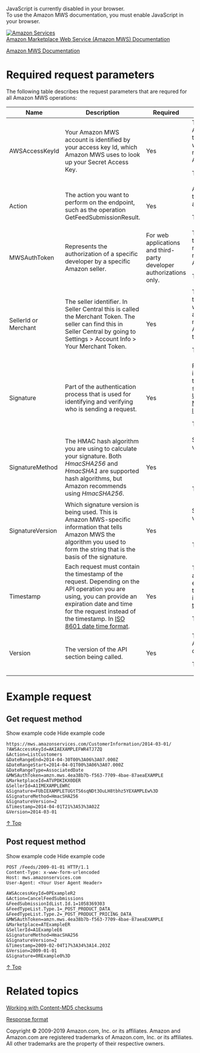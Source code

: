 <div id="MWSDX_noscript">

JavaScript is currently disabled in your browser.  
To use the Amazon MWS documentation, you must enable JavaScript in your
browser.

</div>

<div id="MWSDX_divtop">

[![Amazon
Services](https://images-na.ssl-images-amazon.com/images/G/08/mwsportal/fr_FR/amazonservices.gif
"Amazon Services")](http://services.amazon.fr)  
<span id="MWSDX_titlebar">[Amazon Marketplace Web Service (Amazon MWS)
Documentation](https://developer.amazonservices.fr/gp/mws/docs.html)</span>

</div>

<div id="MWSDX_divbottom">

<div id="MWSDX_divleft">

<div id="MWSDX_toc">

</div>

</div>

<div id="MWSDX_divright">

<div id="MWSDX_content">

<span id="MWSDX_breadcrumbs">[Amazon MWS
Documentation](https://developer.amazonservices.fr/gp/mws/docs.html)</span>

<div id="DG_RequiredRequestParameters" class="nested0">

# Required request parameters

<div class="body">

<div class="p">

The following table describes the request parameters that are requred
for all <span class="ph">Amazon MWS</span> operations:

<div class="tablenoborder">

<table>
<colgroup>
<col style="width: 25%" />
<col style="width: 25%" />
<col style="width: 25%" />
<col style="width: 25%" />
</colgroup>
<thead>
<tr class="header">
<th>Name</th>
<th>Description</th>
<th>Required</th>
<th>Valid values</th>
</tr>
</thead>
<tbody>
<tr class="odd">
<td><span class="keyword parmname">AWSAccessKeyId</span></td>
<td>Your <span class="ph">Amazon MWS</span> account is identified by your access key Id, which <span class="ph">Amazon MWS</span> uses to look up your Secret Access Key.</td>
<td>Yes</td>
<td>The <span class="keyword parmname">AWSAccessKeyId</span> that you received when you registered for <span class="ph">Amazon MWS</span>.
<p><span class="ph">Type: xs:string</span></p></td>
</tr>
<tr class="even">
<td><span class="keyword parmname">Action</span></td>
<td>The action you want to perform on the endpoint, such as the operation <span class="keyword apiname">GetFeedSubmissionResult</span>.</td>
<td>Yes</td>
<td>Any valid action for the endpoint you are calling.
<p><span class="ph">Type: xs:string</span></p></td>
</tr>
<tr class="odd">
<td><span class="keyword parmname">MWSAuthToken</span></td>
<td>Represents the authorization of a specific developer by a specific Amazon seller.</td>
<td>For web applications and third-party developer authorizations only.</td>
<td>The authorization token that you received when you registered for <span class="ph">Amazon MWS</span>.
<p><span class="ph">Type: xs:string</span></p></td>
</tr>
<tr class="even">
<td><span class="keyword parmname">SellerId</span> or <span class="keyword parmname">Merchant</span></td>
<td>The seller identifier. In Seller Central this is called the Merchant Token. The seller can find this in Seller Central by going to <span class="ph uicontrol">Settings</span> <span class="ph uicontrol">&gt;</span> <span class="ph uicontrol">Account Info</span> <span class="ph uicontrol">&gt;</span> <span class="ph uicontrol">Your Merchant Token</span>.</td>
<td>Yes</td>
<td>The seller identifier that the seller used when they authorized you to make calls to <span class="ph">Amazon MWS</span> on their behalf.
<p><span class="ph">Type: xs:string</span></p></td>
</tr>
<tr class="odd">
<td><span class="keyword parmname">Signature</span></td>
<td>Part of the authentication process that is used for identifying and verifying who is sending a request.</td>
<td>Yes</td>
<td>For more information on how to calculate the signature, see <a href="DG_ClientLibraries.md" class="xref">Using the Amazon MWS client libraries</a>.
<p><span class="ph">Type: xs:string</span></p></td>
</tr>
<tr class="even">
<td><span class="keyword parmname">SignatureMethod</span></td>
<td>The HMAC hash algorithm you are using to calculate your signature. Both <var class="keyword varname">HmacSHA256</var> and <var class="keyword varname">HmacSHA1</var> are supported hash algorithms, but Amazon recommends using <var class="keyword varname">HmacSHA256</var>.</td>
<td>Yes</td>
<td><span class="keyword parmname">SignatureMethod</span> values:
<ul>
<li><var class="keyword varname">HmacSHA256</var> (recommended)</li>
<li><var class="keyword varname">HmacSHA1</var></li>
</ul>
<p><span class="ph">Type: xs:string</span></p></td>
</tr>
<tr class="odd">
<td><span class="keyword parmname">SignatureVersion</span></td>
<td>Which signature version is being used. This is <span class="ph">Amazon MWS</span>-specific information that tells <span class="ph">Amazon MWS</span> the algorithm you used to form the string that is the basis of the signature.</td>
<td>Yes</td>
<td><span class="keyword parmname">SignatureVersion</span> values:
<ul>
<li><var class="keyword varname">2</var></li>
</ul>
<p><span class="ph">Type: xs:string</span></p></td>
</tr>
<tr class="even">
<td><span class="keyword parmname">Timestamp</span></td>
<td>Each request must contain the timestamp of the request. Depending on the API operation you are using, you can provide an expiration date and time for the request instead of the timestamp. In <span class="ph"><a href="../dev_guide/DG_ISO8601.md" class="xref">ISO 8601 date time format</a></span>.</td>
<td>Yes</td>
<td>The current date and time or the expiration date and time for the request in <span class="ph"><a href="../dev_guide/DG_ISO8601.md" class="xref">ISO 8601 date time format</a></span>.
<p><span class="ph">Type: xs:dateTime</span></p></td>
</tr>
<tr class="odd">
<td><span class="keyword parmname">Version</span></td>
<td>The version of the API section being called.</td>
<td>Yes</td>
<td>The version of the API section being called.
<p><span class="ph">Type: xs:string</span></p></td>
</tr>
</tbody>
</table>

</div>

</div>

</div>

</div>

<div id="Examples" class="topic reference nested0">

# Example request

<div class="body refbody">

<div class="section">

## Get request method

<span class="ph expander"> <span class="keyword parmname xshow">Show
example code</span> <span class="keyword parmname xhide">Hide example
code</span> </span>

<div class="sectiondiv content">

``` pre codeblock
https://mws.amazonservices.com/CustomerInformation/2014-03-01/
?AWSAccessKeyId=AKIAEXAMPLEFWR4TJ7ZQ
&Action=ListCustomers
&DateRangeEnd=2014-04-30T00%3A06%3A07.000Z
&DateRangeStart=2014-04-01T00%3A06%3A07.000Z
&DateRangeType=AssociatedDate
&MWSAuthToken=amzn.mws.4ea38b7b-f563-7709-4bae-87aeaEXAMPLE
&MarketplaceId=ATVPDKIKX0DER
&SellerId=A1IMEXAMPLEWRC
&Signature=FUbIEXAMPLETUGtTS6sqNDt3OuLH8tbhz5YEXAMPLEw%3D
&SignatureMethod=HmacSHA256
&SignatureVersion=2
&Timestamp=2014-04-01T21%3A53%3A02Z
&Version=2014-03-01
```

[↑ Top](#Examples)

</div>

</div>

<div class="section">

## Post request method

<span class="ph expander"> <span class="keyword parmname xshow">Show
example code</span> <span class="keyword parmname xhide">Hide example
code</span> </span>

<div class="sectiondiv content">

``` pre codeblock
POST /Feeds/2009-01-01 HTTP/1.1
Content-Type: x-www-form-urlencoded
Host: mws.amazonservices.com
User-Agent: <Your User Agent Header>

AWSAccessKeyId=0PExampleR2
&Action=CancelFeedSubmissions
&FeedSubmissionIdList.Id.1=1058369303
&FeedTypeList.Type.1=_POST_PRODUCT_DATA_
&FeedTypeList.Type.2=_POST_PRODUCT_PRICING_DATA_
&MWSAuthToken=amzn.mws.4ea38b7b-f563-7709-4bae-87aeaEXAMPLE
&Marketplace=ATExampleER
&SellerId=A1ExampleE6
&SignatureMethod=HmacSHA256
&SignatureVersion=2
&Timestamp=2009-02-04T17%3A34%3A14.203Z
&Version=2009-01-01
&Signature=0RExample0%3D
```

[↑ Top](#Examples)

</div>

</div>

</div>

</div>

<div id="RelatedTopics" class="topic nested0">

# Related topics

<div class="body">

[Working with Content-MD5 checksums](DG_MD5.md)

[Response format](../dev_guide/DG_ResponseFormat.md)

</div>

</div>

<div id="MWSDX_footer">

Copyright © 2009-2019 Amazon.com, Inc. or its affiliates. Amazon and
Amazon.com are registered trademarks of Amazon.com, Inc. or its
affiliates. All other trademarks are the property of their respective
owners.

</div>

</div>

</div>

<div style="clear: both;">

</div>

</div>
